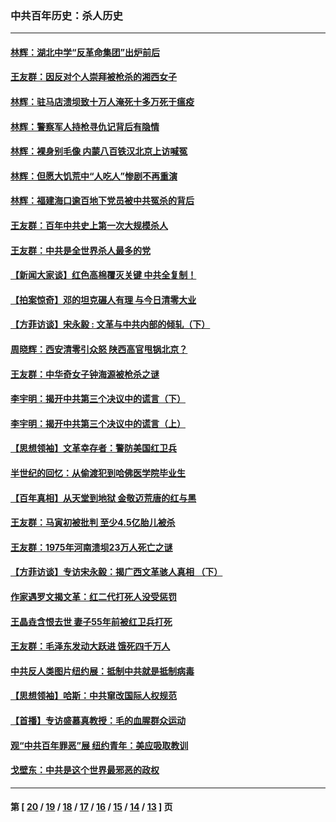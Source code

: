 ### 中共百年历史：杀人历史
---
#### [林辉：湖北中学“反革命集团”出炉前后](../../pages/nf1176106/n14082585.md?10130430) 
#### [王友群：因反对个人崇拜被枪杀的湘西女子](../../pages/nf1176106/n14048288.md?10130430) 
#### [林辉：驻马店溃坝致十万人淹死十多万死于瘟疫](../../pages/nf1176106/n14048231.md?10130430) 
#### [林辉：警察军人持枪寻仇记背后有隐情](../../pages/nf1176106/n14029745.md?10130430) 
#### [林辉：裸身别毛像 内蒙八百铁汉北京上访喊冤](../../pages/nf1176106/n14026693.md?10130430) 
#### [林辉：但愿大饥荒中“人吃人”惨剧不再重演](../../pages/nf1176106/n14020531.md?10130430) 
#### [林辉：福建海口逾百地下党员被中共冤杀的背后](../../pages/nf1176106/n13878946.md?10130430) 
#### [王友群：百年中共史上第一次大规模杀人](../../pages/nf1176106/n13863785.md?10130430) 
#### [王友群：中共是全世界杀人最多的党](../../pages/nf1176106/n13860689.md?10130430) 
#### [【新闻大家谈】红色高棉覆灭关键 中共全复制！](../../pages/nf1176106/n13850222.md?10130430) 
#### [【拍案惊奇】邓的坦克碾人有理 与今日清零大业](../../pages/nf1176106/n13729574.md?10130430) 
#### [【方菲访谈】宋永毅 : 文革与中共内部的倾轧（下）](../../pages/nf1176106/n13486836.md?10130430) 
#### [周晓辉：西安清零引众怒 陕西高官甩锅北京？](../../pages/nf1176106/n13484627.md?10130430) 
#### [王友群：中华奇女子钟海源被枪杀之谜](../../pages/nf1176106/n13430555.md?10130430) 
#### [李宇明：揭开中共第三个决议中的谎言（下）](../../pages/nf1176106/n13389389.md?10130430) 
#### [李宇明：揭开中共第三个决议中的谎言（上）](../../pages/nf1176106/n13388697.md?10130430) 
#### [【思想领袖】文革幸存者：警防美国红卫兵](../../pages/nf1176106/n13339289.md?10130430) 
#### [半世纪的回忆：从偷渡犯到哈佛医学院毕业生](../../pages/nf1176106/n13345328.md?10130430) 
#### [【百年真相】从天堂到地狱 金敬迈荒唐的红与黑](../../pages/nf1176106/n13336995.md?10130430) 
#### [王友群：马寅初被批判 至少4.5亿胎儿被杀](../../pages/nf1176106/n13260313.md?10130430) 
#### [王友群：1975年河南溃坝23万人死亡之谜](../../pages/nf1176106/n13231576.md?10130430) 
#### [【方菲访谈】专访宋永毅：揭广西文革骇人真相 （下）](../../pages/nf1176106/n13209074.md?10130430) 
#### [作家遇罗文揭文革：红二代打死人没受惩罚](../../pages/nf1176106/n13205254.md?10130430) 
#### [王晶垚含恨去世 妻子55年前被红卫兵打死](../../pages/nf1176106/n13203590.md?10130430) 
#### [王友群：毛泽东发动大跃进 饿死四千万人](../../pages/nf1176106/n13177158.md?10130430) 
#### [中共反人类图片纽约展：抵制中共就是抵制病毒](../../pages/nf1176106/n13115371.md?10130430) 
#### [【思想领袖】哈斯：中共窜改国际人权规范](../../pages/nf1176106/n13053647.md?10130430) 
#### [【首播】专访盛慕真教授：毛的血腥群众运动](../../pages/nf1176106/n13091782.md?10130430) 
#### [观“中共百年罪恶”展 纽约青年：美应吸取教训](../../pages/nf1176106/n13085246.md?10130430) 
#### [戈壁东：中共是这个世界最邪恶的政权](../../pages/nf1176106/n13085641.md?10130430) 

---
#### 第 [ [20](./20.md?10130430) / [19](./19.md?10130430) / [18](./18.md?10130430) / [17](./17.md?10130430) / [16](./16.md?10130430) / [15](./15.md?10130430) / [14](./14.md?10130430) / [13](./13.md?10130430) ] 页
